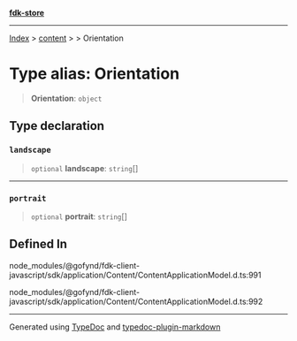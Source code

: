 [**fdk-store**](../../../README.md)
***

[Index](../../../API.md) > [content](../../README.md) > [<internal>](../README.md) > Orientation

# Type alias: Orientation

> **Orientation**: `object`

## Type declaration

### `landscape`

> `optional` **landscape**: `string`[]

***

### `portrait`

> `optional` **portrait**: `string`[]

## Defined In

node\_modules/@gofynd/fdk-client-javascript/sdk/application/Content/ContentApplicationModel.d.ts:991

node\_modules/@gofynd/fdk-client-javascript/sdk/application/Content/ContentApplicationModel.d.ts:992

***
Generated using [TypeDoc](https://typedoc.org/) and [typedoc-plugin-markdown](https://www.npmjs.com/package/typedoc-plugin-markdown)
